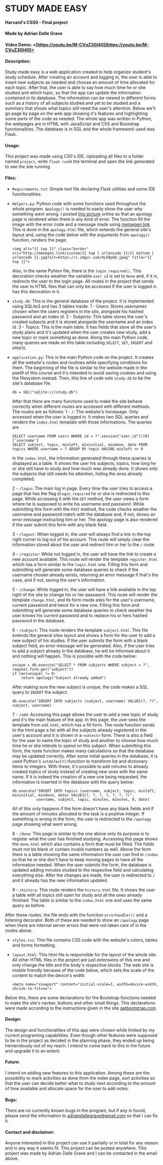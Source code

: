 # STUDY MADE EASY
#### Harvard's CS50 - Final project
#### Made by Adrian Dalle Grave
#### Video Demo:  <[https://youtu.be/M-CVuZ3Gl40](https://youtu.be/M-CVuZ3Gl40)>

#### Description:
Study made easy is a web application created to help organize student's study schedule. After creating an account and logging in, the user is able to insert new subjects as needed and choose an amount of time allocated for each topic. After that, the user is able to say how much time he or she studied and which topic, so that the app can update the information contained in its database. The information can be viewed in different forms such as a history of all subjects studied and yet to be studied and a summary that shows what topics still need the user's attention. Below we'll go page by page on the web app showing it's features and highlighting some parts of the code as needed. The whole app was written in Python, the webpages are in HTML with JavaScript and CSS and Bootstrap functionalities. The database is in SQL and the whole framework used was Flask.

#### Usage:
This project was made using CS0's IDE. Uploading all files to a folder named `project`, write `flask run`in the terminal and open the link generated to see the site running.

#### Files:

- `Requirements.txt`:
	Simple text file declaring Flask utilities and some IDE functionalities.

- `Helpers.py`:
	Python code with some functions used throughout the whole program. `Apology()` is needed to easily show the user why something went wrong. I posted [this picture](https://i.imgur.com/XLO9pGD.jpeg) online so that an apology page is rendered when there is any kind of error. The function fill the image with the error code and a message made using [memegen.link](http://memegen.link).
	This is done in the `apology.html` file, which extends the general site's layout and, using the code below with the arguments from `apology()` function, renders the page:
	```
	<img alt="{{ top }}" class="border" src="http://memegen.link/custom/{{ top | urlencode }}/{{ bottom | urlencode }}.jpg?alt=https://i.imgur.com/XLO9pGD.jpeg" title="{{ top }}">
	```
	Also, in the same Pyhton file, there is the `login_required()`. This decoration checks weather the variable `user_id` is set to `None` and, if it is, redirects the user to the login page. All routes in the project that sends the user to HTML files that can only be accessed if the user is logged in has this decoration in it.

- `study.db`:
	This is the general database of the project. It is implemented using SQLite3 and has 3 tables inside.
1 - Users: Stores usernames chosen when the users registers in the site, alongside his hashed password and an index id.
2 - Subjects: This table stores the user's created subjects and it is stored alongside the username and an index id.
3 - Topics: This is the main table. It has fields that store all the user's study plans and it's updated when the user creates new study, add a new topic or mark something as done.
	Along the main Python code, many queries are made on this table including `SELECT`, `SET`, `INSERT` and `UPDATE`.

- `application.py`:
	This is the main Python code on the project. It creates all the website's routes and routines while specifying conditions for them. The beginning of the file is similar to the website made in the pset9 of this course and it's intended to avoid saving cookies and using the filesystem instead. Then, this line of code sets `study.db`  to be the site's database file.
	```
	db = SQL("sqlite:///study.db")
	```
	After that there are many functions used to make the site behave correctly when different routes are accessed with different methods. The routes are as follows:
1 - `/`: The website's homepage. Only accessed when the user is logged in. It makes two SQL queries and renders the `index.html` template with those informations. The queries are
	```
	SELECT username FROM users WHERE id = ?",session["user_id"])[0]['username']
	SELECT subject, topic, minleft, mininitial, mindone, date FROM topics WHERE username = ? GROUP BY topic HAVING minleft <> 0
	```
	In the `index.html`, the information generated through these queries is displayed as a table. It shows the user his subjects, topics, how long he or she still have to study and how much was already done. It shows only the subjects that still needs his attention, hiding the ones already completed.

	2 - `/login`: The main log in page. Every time the user tries to access a page that has the flag `@login_required` he or she is redirected to this page. While accessing it with the `GET` method, the user views a form where he is supposed to write his username and password. While submitting this form with the `POST` method, the code checks weather the username and password match with the database and, if not, shows an error message instructing him or her.  The apology page is also rendered if the user submit this form with any blank field.

	3 - `/logout`: When logged in, the user will always find a link in the top right corner to log out of his account. This route will simply clear the information stored about the user and redirect him or her to the `/` route.

	4 - `/register`: While not logged in, the user will have the link to create a new account available. This route will render the template `register.html` which has a form similar to the `login.html` one. Filling this form and submitting will generate some database queries to check if the username chosen already exists, returning an error message if that's the case, and if not, saving the user's information.

	5 - `/change`: While logged in, the user will have a link available in the top right of the site to change his or her password. This route will render the template `change.html`, and its form inside asks for the user's username, current password and twice for a new one. Filling this form and submitting will generate some database queries to check weather the user knows his current password and to replace his or hers hashed password in the database.

	6 - `/subject`: This route renders the template `subject.html`. This file extends the general sites layout and shows a form for the user to add a new subject of his studies. If the user submits the form with a blank  subject  field, an error message will be generated. Also, if the user tries to add a subject already in the database, he will be informed about it and nothing will happen. This is possible with the code below:
	```
	unique = db.execute("SELECT * FROM subjects WHERE subject = ?", request.form.get("subject"))
	if len(unique) != 0:
		return apology("Subject already added")
	```
	After making sure the new subject is unique, the code makes a SQL query to `INSERT` the subject.
	```
	db.execute("INSERT INTO subjects (subject, username) VALUES(?, ?)", subject, username)
	```

	7 - `/add`: Accessing this page allows the user to add a new topic of study and it's the main feature of the app.  In this page, the user sees the template from `add.html`, which has a fill form. The route function sends to the html page a list with all the subjects already registered in the user's account and it is shown in a `<select>` form.  There is also a field for the user to name the topic of study and another to choose how much time he or she intends to spend on this subject. When submitting this form, the route function makes many calculations so that the database may be updated correctly. After some initial queries in the database, it is used Python's `setdefault()`function to transform list and dictionary items to integers. With these, it's possible to add minutes to already created topics of study instead of creating new ones with the same name. If it is indeed the creation of a new one being requested, the information is inserted in the database with the query below:
	```
	db.execute("INSERT INTO topics (username, subject, topic, minleft, mininitial, mindone, date) VALUES(?, ?, ?, ?, ?, ?, ?)",
               username, subject, topic, minutes, minutes, 0, date)
	```
	All of this only happens if the form doesn't have any blank fields and if the amount of minutes allocated to the task is a positive integer. If something is wrong in the form, the user is redirected to the `/apology` page showing what went wrong.

	8 - `/done`: This page is similar to the one above only its purpose is to register what the user has finished studying. Accessing this page shows the `done.html` which also contains a form that must be filled. The fields must not be  blank or contain invalid numbers as well. Above the form there is a table showing the same information the user can find in `/index` so that he or she don't have to keep moving pages to have all the information needed. When the user submits the form, the database is updated adding minutes studied to the respective field and calculating everything else. After the changes are made, the user is redirected to `/` and it already has the new information updated.

	9 - `/history`: This route renders the `history.html` file. It shows the user a table with all topics still open for study and all the ones already finished. The table is similar to the `index.html` one and uses the same query as before.

After these routes, the file ends with the function `errorhandler()` and  a listening decorator. Both of these are needed to show an `/apology`  page when there are internal server errors that were not taken care of in the routes above.

- `styles.css`: This file contains CSS code with the website's colors, tables and forms formatting.

- `layout.html`: This html file is responsible for the layout of the whole site. All other HTML files in the project are just extensions of this one and only change the title and the body's respective blocks. The web site is mobile friendly because of the code below, which sets the scale of the content to match the device's width:
	```
	<meta name="viewport" content="initial-scale=1, width=device-width, shrink-to-fit=no">
	```
Below this, there are some declarations for the Bootstrap functions needed to make the site's navbar, buttons and other small things. This declarations were made according to the instructions given in the site [getbootstrap.com](https://getbootstrap.com/).

#### Design:

The design and functionalities of this app were chosen while limited by my current programing capabilities. Even though other features were supposed to be in the project as decided in the planning phase, they ended up being tremendously out of my reach. I intend to come back to this in the future and upgrade it to an extent.

#### Future:
I intend on adding new features to this application. Among these are the possibility to mark activities as done from the index page, sort activities so that the user can decide better what to study next according to the amount of time available and allocate space for the user to add notes.

#### Bugs:
There are no currently known bugs in the program, but if any is found, please send the information to adriandallegrave@gmail.com so that I can fix it.

#### Contact and disclaimer:
Anyone interested in this project can use it partially or in total for any reason and in any way it seems fit. This project can be posted anywhere. This project was made by Adrian Dalle Grave and I can be contacted in the email above.